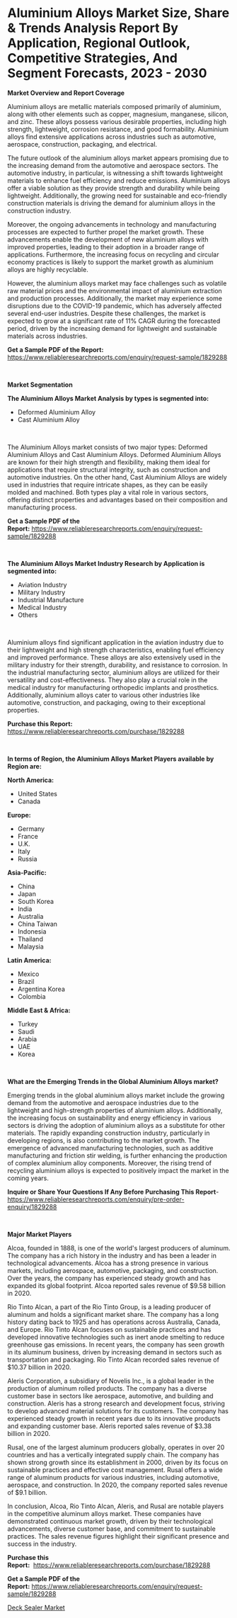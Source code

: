 <p><h1>Aluminium Alloys Market Size, Share & Trends Analysis Report By Application, Regional Outlook, Competitive Strategies, And Segment Forecasts, 2023 - 2030</h1></p><p><strong>Market Overview and Report Coverage</strong></p>
<p><p>Aluminium alloys are metallic materials composed primarily of aluminium, along with other elements such as copper, magnesium, manganese, silicon, and zinc. These alloys possess various desirable properties, including high strength, lightweight, corrosion resistance, and good formability. Aluminium alloys find extensive applications across industries such as automotive, aerospace, construction, packaging, and electrical.</p><p>The future outlook of the aluminium alloys market appears promising due to the increasing demand from the automotive and aerospace sectors. The automotive industry, in particular, is witnessing a shift towards lightweight materials to enhance fuel efficiency and reduce emissions. Aluminium alloys offer a viable solution as they provide strength and durability while being lightweight. Additionally, the growing need for sustainable and eco-friendly construction materials is driving the demand for aluminium alloys in the construction industry.</p><p>Moreover, the ongoing advancements in technology and manufacturing processes are expected to further propel the market growth. These advancements enable the development of new aluminium alloys with improved properties, leading to their adoption in a broader range of applications. Furthermore, the increasing focus on recycling and circular economy practices is likely to support the market growth as aluminium alloys are highly recyclable.</p><p>However, the aluminium alloys market may face challenges such as volatile raw material prices and the environmental impact of aluminium extraction and production processes. Additionally, the market may experience some disruptions due to the COVID-19 pandemic, which has adversely affected several end-user industries. Despite these challenges, the market is expected to grow at a significant rate of 11% CAGR during the forecasted period, driven by the increasing demand for lightweight and sustainable materials across industries.</p></p>
<p><strong>Get a Sample PDF of the Report:</strong> <a href="https://www.reliableresearchreports.com/enquiry/request-sample/1829288">https://www.reliableresearchreports.com/enquiry/request-sample/1829288</a></p>
<p>&nbsp;</p>
<p><strong>Market Segmentation</strong></p>
<p><strong>The Aluminium Alloys Market Analysis by types is segmented into:</strong></p>
<p><ul><li>Deformed Aluminium Alloy</li><li>Cast Aluminium Alloy</li></ul></p>
<p>&nbsp;</p>
<p><p>The Aluminium Alloys market consists of two major types: Deformed Aluminium Alloys and Cast Aluminium Alloys. Deformed Aluminium Alloys are known for their high strength and flexibility, making them ideal for applications that require structural integrity, such as construction and automotive industries. On the other hand, Cast Aluminium Alloys are widely used in industries that require intricate shapes, as they can be easily molded and machined. Both types play a vital role in various sectors, offering distinct properties and advantages based on their composition and manufacturing process.</p></p>
<p><strong>Get a Sample PDF of the Report:</strong>&nbsp;<a href="https://www.reliableresearchreports.com/enquiry/request-sample/1829288">https://www.reliableresearchreports.com/enquiry/request-sample/1829288</a></p>
<p>&nbsp;</p>
<p><strong>The Aluminium Alloys Market Industry Research by Application is segmented into:</strong></p>
<p><ul><li>Aviation Industry</li><li>Military Industry</li><li>Industrial Manufacture</li><li>Medical Industry</li><li>Others</li></ul></p>
<p>&nbsp;</p>
<p><p>Aluminium alloys find significant application in the aviation industry due to their lightweight and high strength characteristics, enabling fuel efficiency and improved performance. These alloys are also extensively used in the military industry for their strength, durability, and resistance to corrosion. In the industrial manufacturing sector, aluminium alloys are utilized for their versatility and cost-effectiveness. They also play a crucial role in the medical industry for manufacturing orthopedic implants and prosthetics. Additionally, aluminium alloys cater to various other industries like automotive, construction, and packaging, owing to their exceptional properties.</p></p>
<p><strong>Purchase this Report:</strong>&nbsp; <a href="https://www.reliableresearchreports.com/purchase/1829288">https://www.reliableresearchreports.com/purchase/1829288</a></p>
<p>&nbsp;</p>
<p><strong>In terms of Region, the Aluminium Alloys Market Players available by Region are:</strong></p>
<p>
    <p> <strong> North America: </strong>
        <ul>
            <li>United States</li>
            <li>Canada</li>
        </ul>
        </p> 
    <p> <strong> Europe: </strong>
        <ul>
            <li>Germany</li>
            <li>France</li>
            <li>U.K.</li>
            <li>Italy</li>
            <li>Russia</li>
        </ul>
        </p> 
    <p> <strong> Asia-Pacific: </strong>
        <ul>
            <li>China</li>
            <li>Japan</li>
            <li>South Korea</li>
            <li>India</li>
            <li>Australia</li>
            <li>China Taiwan</li>
            <li>Indonesia</li>
            <li>Thailand</li>
            <li>Malaysia</li>
        </ul>
        </p> 
    <p> <strong> Latin America: </strong>
        <ul>
            <li>Mexico</li>
            <li>Brazil</li>
            <li>Argentina Korea</li>
            <li>Colombia</li>
        </ul>
        </p> 
    <p> <strong> Middle East & Africa: </strong>
        <ul>
            <li>Turkey</li>
            <li>Saudi</li>
            <li>Arabia</li>
            <li>UAE</li>
            <li>Korea</li>
        </ul>
    </p>
    </p>
<p>&nbsp;</p>
<p><strong>What are the Emerging Trends in the Global Aluminium Alloys market?</strong></p>
<p><p>Emerging trends in the global aluminium alloys market include the growing demand from the automotive and aerospace industries due to the lightweight and high-strength properties of aluminium alloys. Additionally, the increasing focus on sustainability and energy efficiency in various sectors is driving the adoption of aluminium alloys as a substitute for other materials. The rapidly expanding construction industry, particularly in developing regions, is also contributing to the market growth. The emergence of advanced manufacturing technologies, such as additive manufacturing and friction stir welding, is further enhancing the production of complex aluminium alloy components. Moreover, the rising trend of recycling aluminium alloys is expected to positively impact the market in the coming years.</p></p>
<p><strong>Inquire or Share Your Questions If Any Before Purchasing This Report</strong>- <a href="https://www.reliableresearchreports.com/enquiry/pre-order-enquiry/1829288">https://www.reliableresearchreports.com/enquiry/pre-order-enquiry/1829288</a></p>
<p>&nbsp;</p>
<p><strong>Major Market Players</strong></p>
<p><p>Alcoa, founded in 1888, is one of the world's largest producers of aluminum. The company has a rich history in the industry and has been a leader in technological advancements. Alcoa has a strong presence in various markets, including aerospace, automotive, packaging, and construction. Over the years, the company has experienced steady growth and has expanded its global footprint. Alcoa reported sales revenue of $9.58 billion in 2020.</p><p>Rio Tinto Alcan, a part of the Rio Tinto Group, is a leading producer of aluminum and holds a significant market share. The company has a long history dating back to 1925 and has operations across Australia, Canada, and Europe. Rio Tinto Alcan focuses on sustainable practices and has developed innovative technologies such as inert anode smelting to reduce greenhouse gas emissions. In recent years, the company has seen growth in its aluminum business, driven by increasing demand in sectors such as transportation and packaging. Rio Tinto Alcan recorded sales revenue of $10.37 billion in 2020.</p><p>Aleris Corporation, a subsidiary of Novelis Inc., is a global leader in the production of aluminum rolled products. The company has a diverse customer base in sectors like aerospace, automotive, and building and construction. Aleris has a strong research and development focus, striving to develop advanced material solutions for its customers. The company has experienced steady growth in recent years due to its innovative products and expanding customer base. Aleris reported sales revenue of $3.38 billion in 2020.</p><p>Rusal, one of the largest aluminum producers globally, operates in over 20 countries and has a vertically integrated supply chain. The company has shown strong growth since its establishment in 2000, driven by its focus on sustainable practices and effective cost management. Rusal offers a wide range of aluminum products for various industries, including automotive, aerospace, and construction. In 2020, the company reported sales revenue of $9.1 billion.</p><p>In conclusion, Alcoa, Rio Tinto Alcan, Aleris, and Rusal are notable players in the competitive aluminum alloys market. These companies have demonstrated continuous market growth, driven by their technological advancements, diverse customer base, and commitment to sustainable practices. The sales revenue figures highlight their significant presence and success in the industry.</p></p>
<p><strong>Purchase this Report:</strong>&nbsp;&nbsp;<a href="https://www.reliableresearchreports.com/purchase/1829288">https://www.reliableresearchreports.com/purchase/1829288</a></p>
<p></p>
<p><strong>Get a Sample PDF of the Report:</strong>&nbsp;<a href="https://www.reliableresearchreports.com/enquiry/request-sample/1829288">https://www.reliableresearchreports.com/enquiry/request-sample/1829288</a></p>
<p><p><a href="https://github.com/PeterParrish5/Market-Research-Report-List-2/blob/main/deck-sealer-market.md">Deck Sealer Market</a></p></p>